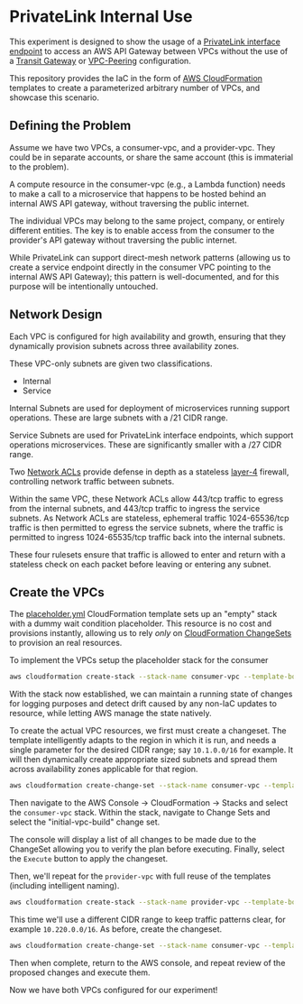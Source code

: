 # PrivateLink Internal Use

This experiment is designed to show the usage of a [PrivateLink interface endpoint](https://docs.aws.amazon.com/apigateway/latest/developerguide/apigateway-private-apis.html) to access an AWS API Gateway between VPCs without the use of a [Transit Gateway](https://aws.amazon.com/transit-gateway/) or [VPC-Peering](https://docs.aws.amazon.com/vpc/latest/peering/what-is-vpc-peering.html) configuration.

This repository provides the IaC in the form of [AWS CloudFormation](https://aws.amazon.com/cloudformation/) templates to create a parameterized arbitrary number of VPCs, and showcase this scenario.

## Defining the Problem

Assume we have two VPCs, a consumer-vpc, and a provider-vpc. They could be in separate accounts, or share the same account (this is immaterial to the problem).

A compute resource in the consumer-vpc (e.g., a Lambda function) needs to make a call to a microservice that happens to be hosted behind an internal AWS API gateway, without traversing the public internet.

The individual VPCs may belong to the same project, company, or entirely different entities. The key is to enable access from the consumer to the provider's API gateway without traversing the public internet.

While PrivateLink can support direct-mesh network patterns (allowing us to create a service endpoint directly in the consumer VPC pointing to the internal AWS API Gateway); this pattern is well-documented, and for this purpose will be intentionally untouched.

## Network Design

Each VPC is configured for high availability and growth, ensuring that they dynamically provision subnets across three availability zones.

These VPC-only subnets are given two classifications.

- Internal
- Service

Internal Subnets are used for deployment of microservices running support operations. These are large subnets with a /21 CIDR range.

Service Subnets are used for PrivateLink interface endpoints, which support operations microservices. These are significantly smaller with a /27 CIDR range.

Two [Network ACLs](https://docs.aws.amazon.com/vpc/latest/userguide/vpc-network-acls.html) provide defense in depth as a stateless [layer-4](https://osi-model.com/transport-layer/) firewall, controlling network traffic between subnets.

Within the same VPC, these Network ACLs allow 443/tcp traffic to egress from the internal subnets, and 443/tcp traffic to ingress the service subnets. As Network ACLs are stateless, ephemeral traffic 1024-65536/tcp traffic is then permitted to egress the service subnets, where the traffic is permitted to ingress 1024-65535/tcp traffic back into the internal subnets.

These four rulesets ensure that traffic is allowed to enter and return with a stateless check on each packet before leaving or entering any subnet.


## Create the VPCs

The [placeholder.yml](./placeholder.yml) CloudFormation template sets up an "empty" stack with a dummy wait condition placeholder. This resource is no cost and provisions instantly, allowing us to rely _only_ on [CloudFormation ChangeSets](https://docs.aws.amazon.com/AWSCloudFormation/latest/UserGuide/using-cfn-updating-stacks-changesets.html) to provision an real resources.

To implement the VPCs setup the placeholder stack for the consumer

```sh
aws cloudformation create-stack --stack-name consumer-vpc --template-body file://placeholder.yml --region <your-preferred-region> --profile <your-aws-profile-name>
```

With the stack now established, we can maintain a running state of changes for logging purposes and detect drift caused by any non-IaC updates to resource, while letting AWS manage the state natively.

To create the actual VPC resources, we first must create a changeset. The template intelligently adapts to the region in which it is run, and needs a single parameter for the desired CIDR range; say `10.1.0.0/16` for example. It will then dynamically create appropriate sized subnets and spread them across availability zones applicable for that region.

```sh
aws cloudformation create-change-set --stack-name consumer-vpc --template-body file://vpc.yml --parameters ParameterKey=VpcCidr,ParameterValue="<your-cidr-range-here>" --change-set-name initial-vpc-build --region <your-preferred-region> --profile <your-aws-profile-name>
```

Then navigate to the AWS Console -> CloudFormation -> Stacks and select the `consumer-vpc` stack. Within the stack, navigate to Change Sets and select the "initial-vpc-build" change set.

The console will display a list of all changes to be made due to the ChangeSet allowing you to verify the plan before executing. Finally, select the `Execute` button to apply the changeset.

Then, we'll repeat for the `provider-vpc` with full reuse of the templates (including intelligent naming).

```sh
aws cloudformation create-stack --stack-name provider-vpc --template-body file://placeholder.yml --region <your-preferred-region> --profile <your-aws-profile-name>
```

This time we'll use a different CIDR range to keep traffic patterns clear, for example `10.220.0.0/16`. As before, create the changeset.

```sh
aws cloudformation create-change-set --stack-name consumer-vpc --template-body file://vpc.yml --parameters ParameterKey=VpcCidr,ParameterValue="<your-cidr-range-here>" --change-set-name initial-vpc-build --region <your-preferred-region> --profile <your-aws-profile-name>
```

Then when complete, return to the AWS console, and repeat review of the proposed changes and execute them.

Now we have both VPCs configured for our experiment!
